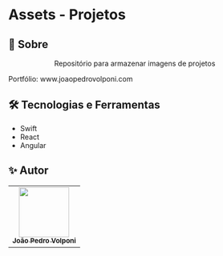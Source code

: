 # Assets - Projetos

## 📒 Sobre
<p align="center">Repositório para armazenar imagens de projetos</p>
<p >Portfólio: www.joaopedrovolponi.com</p>

## 🛠️ Tecnologias e Ferramentas
- Swift
- React
- Angular

## ✨ Autor
<!-- ALL-CONTRIBUTORS-LIST:START - Do not remove or modify this section -->
<!-- prettier-ignore-start -->
<!-- markdownlint-disable -->
<table>
  <tr>
    <td align="center">
      <a href="https://github.com/JoaoPedroVolponi">
        <img src="https://avatars.githubusercontent.com/u/98360987?v=4" width="100px;" alt=""/>
        <br />
        <sub>
          <b>João Pedro Volponi</b>
        </sub>
      </a>
      <br />
    </td>
  </tr>
</table>

<!-- markdownlint-enable -->
<!-- prettier-ignore-end -->
<!-- ALL-CONTRIBUTORS-LIST:END -->
